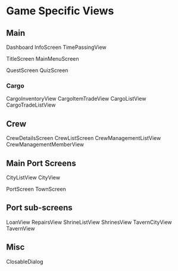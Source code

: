# Game Specific Views

## Main
Dashboard
InfoScreen
TimePassingView

TitleScreen
MainMenuScreen

QuestScreen
QuizScreen

### Cargo
CargoInventoryView
CargoItemTradeView
CargoListView
CargoTradeListView

## Crew
CrewDetailsScreen
CrewListScreen
CrewManagementListView
CrewManagementMemberView

## Main Port Screens
CityListView
CityView

PortScreen
TownScreen

## Port sub-screens
LoanView
RepairsView
ShrineListView
ShrinesView
TavernCityView
TavernView

## Misc
ClosableDialog
